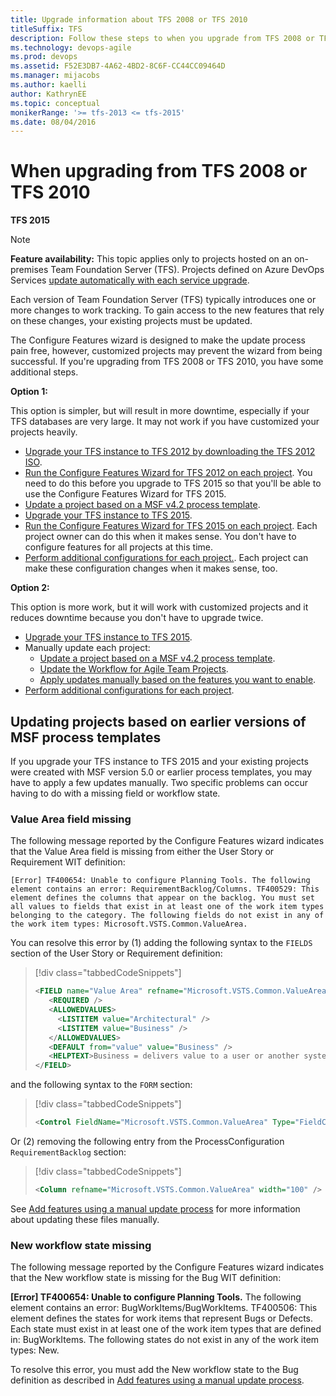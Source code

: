 ```yaml
---
title: Upgrade information about TFS 2008 or TFS 2010
titleSuffix: TFS
description: Follow these steps to when you upgrade from TFS 2008 or TFS 2010 to TFS 2015 so that you can configure the new features.
ms.technology: devops-agile
ms.prod: devops
ms.assetid: F52E3DB7-4A62-4BD2-8C6F-CC44CC09464D
ms.manager: mijacobs
ms.author: kaelli
author: KathrynEE
ms.topic: conceptual
monikerRange: '>= tfs-2013 <= tfs-2015'
ms.date: 08/04/2016
---
```


# When upgrading from TFS 2008 or TFS 2010  

<b>TFS 2015</b> 

> [!NOTE]   
> **Feature availability:** This topic applies only to projects hosted on an on-premises Team Foundation Server (TFS). Projects defined on Azure DevOps Services [update automatically with each service upgrade](/azure/devops/release-notes/index).

Each version of Team Foundation Server (TFS) typically introduces one or more changes to work tracking. To gain access to the new features that rely on these changes, your existing projects must be updated. 

The Configure Features wizard is designed to make the update process pain free, however, customized projects may prevent the wizard from being successful.
If you're upgrading from TFS 2008 or TFS 2010, you have some additional steps.  

**Option 1:**

This option is simpler, but will result in more downtime, especially if your TFS databases are very large. It may not work if you have customized your projects heavily.

* [Upgrade your TFS instance to TFS 2012 by downloading the TFS 2012 ISO](https://go.microsoft.com/fwlink?linkid=255990).
* [Run the Configure Features Wizard for TFS 2012 on each project](configure-features-after-upgrade.md).
	You need to do this before you upgrade to TFS 2015 so that you'll be able to use the Configure Features Wizard for TFS 2015.
* [Update a project based on a MSF v4.2 process template](xml/update-a-team-project-v4-dot-2-process-template.md).
* [Upgrade your TFS instance to TFS 2015](/azure/devops/server/upgrade/get-started).
* [Run the Configure Features Wizard for TFS 2015 on each project](configure-features-after-upgrade.md).
	Each project owner can do this when it makes sense. You don't have to configure features for all projects at this time.
* [Perform additional configurations for each project.](additional-configuration-options.md).
	Each project can make these configuration changes when it makes sense, too.
	

**Option 2:**

This option is more work, but it will work with customized projects and it reduces downtime because you don't have to upgrade twice.

* [Upgrade your TFS instance to TFS 2015](/azure/devops/server/upgrade/get-started).
* Manually update each project:
	* [Update a project based on a MSF v4.2 process template](xml/update-a-team-project-v4-dot-2-process-template.md).
	* [Update the Workflow for Agile Team Projects](https://msdn.microsoft.com/library/hh500412.aspx).
	* [Apply updates manually based on the features you want to enable](add-features-manually.md).
* [Perform additional configurations for each project](additional-configuration-options.md).

<a id="earlier-versions">  </a> 

## Updating projects based on earlier versions of MSF process templates 
If you upgrade your TFS instance to TFS 2015 and your existing projects were created with MSF version 5.0 or earlier process templates, you may have to apply a few updates manually. Two specific problems can occur having to do with a missing field or workflow state.  

### Value Area field missing   
The following message reported by the Configure Features wizard indicates that the Value Area field is missing from either the User Story or Requirement WIT definition:  

```
[Error] TF400654: Unable to configure Planning Tools. The following element contains an error: RequirementBacklog/Columns. TF400529: This element defines the columns that appear on the backlog. You must set all values to fields that exist in at least one of the work item types belonging to the category. The following fields do not exist in any of the work item types: Microsoft.VSTS.Common.ValueArea.
```

You can resolve this error by (1) adding the following syntax to the ```FIELDS``` section of the User Story or Requirement definition:  
> [!div class="tabbedCodeSnippets"]
> ```XML
> <FIELD name="Value Area" refname="Microsoft.VSTS.Common.ValueArea" type="String">
>    <REQUIRED />
>    <ALLOWEDVALUES>
>      <LISTITEM value="Architectural" />
>      <LISTITEM value="Business" />
>    </ALLOWEDVALUES>
>    <DEFAULT from="value" value="Business" />
>    <HELPTEXT>Business = delivers value to a user or another system; Architectural = work to support other stories or components</HELPTEXT>
> </FIELD>
> ```

and the following syntax to the ```FORM``` section:

> [!div class="tabbedCodeSnippets"]
> ```XML
> <Control FieldName="Microsoft.VSTS.Common.ValueArea" Type="FieldControl" Label="Value area" LabelPosition="Left" />
> ```

Or (2) removing the following entry from the ProcessConfiguration ```RequirementBacklog``` section: 

> [!div class="tabbedCodeSnippets"]
> ```XML
> <Column refname="Microsoft.VSTS.Common.ValueArea" width="100" />
> ```

See [Add features using a manual update process](add-features-manually.md) for more information about updating these files manually. 


### New workflow state missing 
The following message reported by the Configure Features wizard indicates that the New workflow state is missing for the Bug WIT definition:  

**[Error] TF400654: Unable to configure Planning Tools.** The following element contains an error: BugWorkItems/BugWorkItems. TF400506: This element defines the states for work items that represent Bugs or Defects. Each state must exist in at least one of the work item types that are defined in: BugWorkItems. The following states do not exist in any of the work item types: New.


To resolve this error, you must add the New workflow state to the Bug definition as described in [Add features using a manual update process](add-features-manually.md). 

